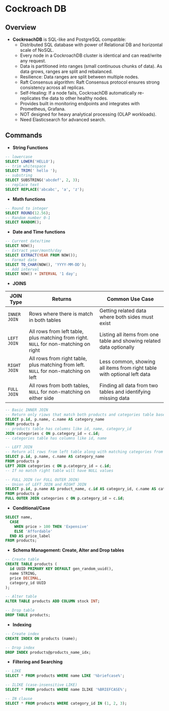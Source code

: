 # Cockroach DB

## Overview

- **CockroachDB** is SQL-like and PostgreSQL compatible:
    - Distributed SQL database with power of Relational DB and horizontal scale of NoSQL.
    - Every node in a CockroachDB cluster is identical and can read/write any request.
    - Data is partitioned into ranges (small continuous chunks of data). As data grows, ranges are split and rebalanced.
    - Resilience: Data ranges are split between multiple nodes.
    - Raft Consensus algorithm: Raft Consensus protocol ensures strong consistency across all replicas.
    - Self-Healing: If a node fails, CockroachDB automatically re-replicates the data to other healthy nodes.
    - Provides built in monitoring endpoints and integrates with Prometheus, Grafana.
    - NOT designed for heavy analytical processing (OLAP workloads).
    - Need Elasticsearch for advanced search.

## Commands

- **String Functions**

```sql
-- lowercase
SELECT LOWER('HELLO');
-- trim whitespace
SELECT TRIM(' hello ');
-- substring
SELECT SUBSTRING('abcdef', 2, 3);
-- replace text
SELECT REPLACE('abcabc', 'a', 'z');
```

- **Math functions**

```sql
-- Round to integer
SELECT ROUND(12.56);
-- Random number 0-1
SELECT RANDOM();
```

- **Date and Time functions**

```sql
-- Current date/time
SELECT NOW();
-- Extract year/month/day
SELECT EXTRACT(YEAR FROM NOW());
-- Format date
SELECT TO_CHAR(NOW(), 'YYYY-MM-DD');
-- Add interval
SELECT NOW() + INTERVAL '1 day';
```

- **JOINS**

|JOIN Type| Returns| Common Use Case|
|----|-----|-----|
|`INNER JOIN`| Rows where there is match in both tables| Getting related data where both sides must exist|
|`LEFT JOIN`| All rows from left table, plus matching from right. `NULL` for non-matching on right|Listing all items from one table and showing related data optionally|
|`RIGHT JOIN`| All rows from right table, plus matching from left. `NULL` for non-matching on left|Less common, showing all items from right table with optional left data|
|`FULL JOIN`| All rows from both tables, `NULL` for non-matching on either side| Finding all data from two tables and identifying missing data|


```sql
-- Basic INNER JOIN
-- Return only riows that match both products and categories table based on ON condition
SELECT p.id, p.name, c.name AS category_name
FROM products p
-- products table has columns like id, name, category_id
JOIN categories c ON p.category_id = c.id;
-- categories table has columns like id, name

-- LEFT JOIN
-- Return all rows from left table along with matching categories from right table
SELECT p.id, p.name, c.name AS category_name
FROM products p
LEFT JOIN categories c ON p.category_id = c.id;
-- If no match right table will have NULL values

-- FULL JOIN (or FULL OUTER JOIN)
-- Union of LEFT JOIN and RIGHT JOIN
SELECT p.id, p.name AS product_name, c.id AS category_id, c.name AS category_name
FROM products p
FULL OUTER JOIN categories c ON p.category_id = c.id;
```

- **Conditional/Case**

```sql
SELECT name,
  CASE
    WHEN price > 100 THEN 'Expensive'
    ELSE 'Affordable'
  END AS price_label
FROM products;
```

- **Schema Management: Create, Alter and Drop tables**

```sql
-- Create table
CREATE TABLE products (
  id UUID PRIMARY KEY DEFAULT gen_random_uuid(),
  name STRING,
  price DECIMAL,
  category_id UUID
);

-- Alter table
ALTER TABLE products ADD COLUMN stock INT;

-- Drop table
DROP TABLE products;
```

- **Indexing**

```sql
-- Create index
CREATE INDEX ON products (name);

-- Drop index
DROP INDEX products@products_name_idx;
```

- **Filtering and Searching**

```sql
-- LIKE
SELECT * FROM products WHERE name LIKE '%briefcase%';

-- ILIKE (case-insensitive LIKE)
SELECT * FROM products WHERE name ILIKE '%BRIEFCASE%';

-- IN clause
SELECT * FROM products WHERE category_id IN (1, 2, 3);
```